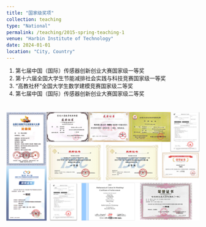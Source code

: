 ```yaml
---
title: "国家级奖项"
collection: teaching
type: "National"
permalink: /teaching/2015-spring-teaching-1
venue: "Harbin Institute of Technology"
date: 2024-01-01
location: "City, Country"
---
```


1. 第七届中国（国际）传感器创新创业大赛国家级一等奖
2. 第十六届全国大学生节能减排社会实践与科技竞赛国家级一等奖
3. “高教社杯”全国大学生数学建模竞赛国家级二等奖
4. 第七届中国（国际）传感器创新创业大赛国家级二等奖

![guojiaji](/images/kcjs.png)
======

